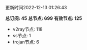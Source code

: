 更新时间2022-12-13 01:26:43

**总订阅: 45**
**总节点: 699**
**有效节点: 125**
- v2ray节点: 118
- ss节点: 1
- trojan节点: 6
